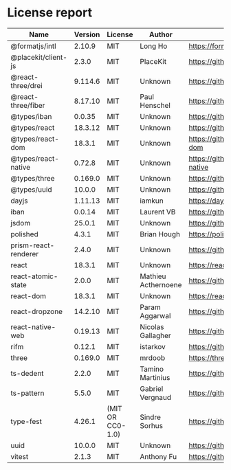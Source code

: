 # License report

| Name                 | Version | License          | Author              | Homepage                                                                          |
| -------------------- | ------- | ---------------- | ------------------- | --------------------------------------------------------------------------------- |
| @formatjs/intl       | 2.10.9  | MIT              | Long Ho             | https://formatjs.io                                                               |
| @placekit/client-js  | 2.3.0   | MIT              | PlaceKit            | https://github.com/placekit/client-js#readme                                      |
| @react-three/drei    | 9.114.6 | MIT              | Unknown             | https://github.com/pmndrs/drei                                                    |
| @react-three/fiber   | 8.17.10 | MIT              | Paul Henschel       | https://github.com/pmndrs/react-three-fiber#readme                                |
| @types/iban          | 0.0.35  | MIT              | Unknown             | https://github.com/DefinitelyTyped/DefinitelyTyped/tree/master/types/iban         |
| @types/react         | 18.3.12 | MIT              | Unknown             | https://github.com/DefinitelyTyped/DefinitelyTyped/tree/master/types/react        |
| @types/react-dom     | 18.3.1  | MIT              | Unknown             | https://github.com/DefinitelyTyped/DefinitelyTyped/tree/master/types/react-dom    |
| @types/react-native  | 0.72.8  | MIT              | Unknown             | https://github.com/DefinitelyTyped/DefinitelyTyped/tree/master/types/react-native |
| @types/three         | 0.169.0 | MIT              | Unknown             | https://github.com/DefinitelyTyped/DefinitelyTyped/tree/master/types/three        |
| @types/uuid          | 10.0.0  | MIT              | Unknown             | https://github.com/DefinitelyTyped/DefinitelyTyped/tree/master/types/uuid         |
| dayjs                | 1.11.13 | MIT              | iamkun              | https://day.js.org                                                                |
| iban                 | 0.0.14  | MIT              | Laurent VB          | https://github.com/arhs/iban.js#readme                                            |
| jsdom                | 25.0.1  | MIT              | Unknown             | https://github.com/jsdom/jsdom#readme                                             |
| polished             | 4.3.1   | MIT              | Brian Hough         | https://polished.js.org                                                           |
| prism-react-renderer | 2.4.0   | MIT              | Unknown             | https://github.com/FormidableLabs/prism-react-renderer#readme                     |
| react                | 18.3.1  | MIT              | Unknown             | https://reactjs.org/                                                              |
| react-atomic-state   | 2.0.0   | MIT              | Mathieu Acthernoene | https://github.com/zoontek/react-atomic-state#readme                              |
| react-dom            | 18.3.1  | MIT              | Unknown             | https://reactjs.org/                                                              |
| react-dropzone       | 14.2.10 | MIT              | Param Aggarwal      | https://github.com/react-dropzone/react-dropzone                                  |
| react-native-web     | 0.19.13 | MIT              | Nicolas Gallagher   | https://github.com/necolas/react-native-web#readme                                |
| rifm                 | 0.12.1  | MIT              | istarkov            | https://github.com/istarkov/rifm#readme                                           |
| three                | 0.169.0 | MIT              | mrdoob              | https://threejs.org/                                                              |
| ts-dedent            | 2.2.0   | MIT              | Tamino Martinius    | https://github.com/tamino-martinius/node-ts-dedent#readme                         |
| ts-pattern           | 5.5.0   | MIT              | Gabriel Vergnaud    | https://github.com/gvergnaud/ts-pattern#readme                                    |
| type-fest            | 4.26.1  | (MIT OR CC0-1.0) | Sindre Sorhus       | https://github.com/sindresorhus/type-fest#readme                                  |
| uuid                 | 10.0.0  | MIT              | Unknown             | https://github.com/uuidjs/uuid#readme                                             |
| vitest               | 2.1.3   | MIT              | Anthony Fu          | https://github.com/vitest-dev/vitest#readme                                       |
